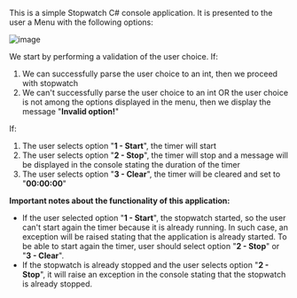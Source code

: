 This is a simple Stopwatch C# console application. It is presented to the user a Menu with the following options:

![image](https://user-images.githubusercontent.com/36134456/172715795-082cb647-4efe-4cfc-b2ba-171847fb3951.png)


We start by performing a validation of the user choice. If:
1.	We can successfully parse the user choice to an int, then we proceed with stopwatch
2.	We can't successfully parse the user choice to an int OR the user choice is not among the options displayed in the menu, then we display the message "**Invalid option!**"


If:
1.	The user selects option "**1 - Start**", the timer will start
2.	The user selects option "**2 - Stop**", the timer will stop and a message will be displayed in the console stating the duration of the timer
3.	The user selects option "**3 - Clear**", the timer will be cleared and set to "**00:00:00**" 

**Important notes about the functionality of this application:**
- If the user selected option "**1 - Start**", the stopwatch started, so the user can't start again the timer because it is already running. In such case, an exception will be raised stating that the application is already started. To be able to start again the timer, user should select option "**2 - Stop**" or "**3 - Clear**".
- If the stopwatch is already stopped and the user selects option "**2 - Stop**", it will raise an exception in the console stating that the stopwatch is already stopped.

